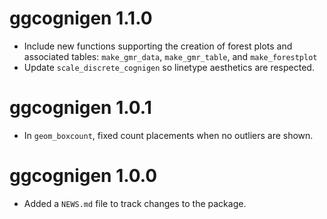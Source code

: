 # ggcognigen 1.1.0

* Include new functions supporting the creation of forest plots and associated tables: `make_gmr_data`, `make_gmr_table`, and `make_forestplot`
* Update `scale_discrete_cognigen` so linetype aesthetics are respected.

# ggcognigen 1.0.1

* In `geom_boxcount`, fixed count placements when no outliers are shown.

# ggcognigen 1.0.0

* Added a `NEWS.md` file to track changes to the package.
